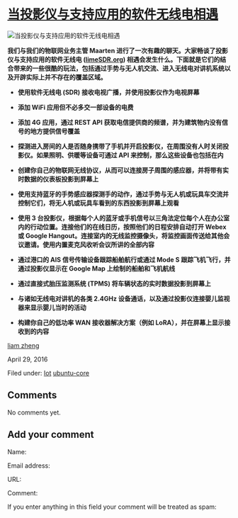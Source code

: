 





#  [当投影仪与支持应用的软件无线电相遇](/en/blog/2016/04/29/projector-and-app-enabled/)

![当投影仪与支持应用的软件无线电相遇](/static/devportal_uploaded/c33330dd-8799-44f5-b757-dddfa31cfe17-uploads/zinnia/2016/04/30/sodera-minipc.jpg)

**我们与我们的物联网业务主管 Maarten 进行了一次有趣的聊天。大家畅谈了投影仪与支持应用的软件无线电 ([limeSDR.org](http://limesdr.org/)) 相遇会发生什么。下面就是它们的结合带来的一些很酷的玩法，包括通过手势与无人机交流、进入无线电对讲机系统以及开辟实际上并不存在的覆盖区域。**

  * **使用软件无线电 (SDR) 接收电视广播，并使用投影仪作为电视屏幕**

  * **添加 WiFi 应用但不必多交一部设备的电费**

  * **添加 4G 应用，通过 REST API 获取电信提供商的频谱，并为建筑物内没有信号的地方提供信号覆盖**

  * **探测进入房间的人是否随身携带了手机并开启投影仪，在周围没有人时关闭投影仪。如果照明、供暖等设备可通过 API 来控制，那么这些设备也包括在内**

  * **创建你自己的物联网无线协议，从而可以连接房子周围的感应器，并将带有实时数据的仪表板投影到屏幕上**

  * **使用支持蓝牙的手势感应器探测手的动作，通过手势与无人机或玩具车交流并控制它们，将无人机或玩具车看到的东西投影到屏幕上观看**

  * **使用 3 台投影仪，根据每个人的蓝牙或手机信号以三角法定位每个人在办公室内的行动位置。连接他们的在线日历，按照他们的日程安排自动打开 Webex 或 Google Hangout。连接室内的无线监控摄像头，将监控画面传送给其他会议邀请。使用内置麦克风收听会议所讲的全部内容**

  * **通过港口的 AIS 信号传输设备跟踪船舶航行或通过 Mode S 跟踪飞机飞行，并通过投影仪显示在 Google Map 上绘制的船舶和飞机航线**

  * **通过直接式胎压监测系统 (TPMS) 将车辆状态的实时数据投影到屏幕上**

  * **与诸如无线电对讲机的各类 2.4GHz 设备通话，以及通过投影仪连接婴儿监视器来显示婴儿当时的活动**

  * **构建你自己的低功率 WAN 接收器解决方案（例如 LoRA），并在屏幕上显示接收到的内容**

[liam zheng](/en/blog/authors/tmacyunn1/)

April 29, 2016

Filed under: [Iot](/en/blog/tags/Iot/) [ubuntu-core](/en/blog/tags/ubuntu-core/)





## Comments

No comments yet.

## Add your comment

Name:

Email address:

URL:

Comment:

If you enter anything in this field your comment will be treated as spam:






